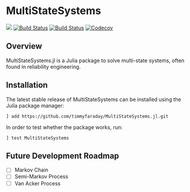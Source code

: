 # MultiStateSystems

[![](https://img.shields.io/badge/docs-stable-blue.svg)](https://timmyfaraday.github.io/MultiStateSystems.jl/stable/)
[![Build Status](https://travis-ci.com/timmyfaraday/MultiStateSystems.jl.svg?branch=master)](https://travis-ci.com/timmyfaraday/MultiStateSystems.jl)
[![Build Status](https://ci.appveyor.com/api/projects/status/github/timmyfaraday/MultiStateSystems.jl?svg=true)](https://ci.appveyor.com/project/timmyfaraday/MultiStateSystems-jl)
[![Codecov](https://codecov.io/gh/timmyfaraday/MultiStateSystems.jl/branch/master/graph/badge.svg)](https://codecov.io/gh/timmyfaraday/MultiStateSystems.jl)

## Overview

MultiStateSystems.jl is a Julia package to solve multi-state systems,
often found in reliability engineering.

## Installation

The latest stable release of MultiStateSystems can be installed using the Julia
package manager:

```
] add https://github.com/timmyfaraday/MultiStateSystems.jl.git
```

In order to test whether the package works, run:

```
] test MultiStateSystems
```

## Future Development Roadmap

- [ ] Markov Chain
- [ ] Semi-Markov Process
- [ ] Van Acker Process
